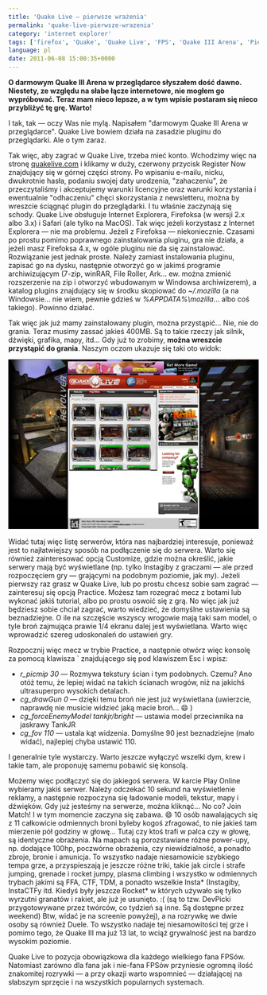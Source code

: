 ```yaml
---
title: 'Quake Live — pierwsze wrażenia'
permalink: 'quake-live-pierwsze-wrazenia'
category: 'internet explorer'
tags: ['firefox', 'Quake', 'Quake Live', 'FPS', 'Quake III Arena', 'Pierwsze kroki']
language: pl
date: 2011-06-08 15:00:35+0000
---
```


**O darmowym Quake III Arena w przeglądarce słyszałem dość dawno. Niestety, ze względu na słabe łącze internetowe, nie mogłem go wypróbować. Teraz mam nieco lepsze, a w tym wpisie postaram się nieco przybliżyć tę grę. Warto!**

I tak, tak — oczy Was nie mylą. Napisałem "darmowym Quake III Arena w przeglądarce". Quake Live bowiem działa na zasadzie pluginu do przeglądarki. Ale o tym zaraz.

Tak więc, aby zagrać w Quake Live, trzeba mieć konto. Wchodzimy więc na stronę [quakelive.com](http://quakelive.com/) i klikamy w duży, czerwony przycisk Register Now znajdujący się w górnej części strony. Po wpisaniu e-mailu, nicku, dwukrotnie hasła, podaniu swojej daty urodzenia, "zahaczeniu", że przeczytaliśmy i akceptujemy warunki licencyjne oraz warunki korzystania i ewentualnie "odhaczeniu" chęci skorzystania z newsletteru, można by wreszcie ściągnąć plugin do przeglądarki. I tu właśnie zaczynają się schody.
Quake Live obsługuje Internet Explorera, Firefoksa (w wersji 2.x albo 3.x) i Safari (ale tylko na MacOS). Tak więc jeżeli korzystasz z Internet Explorera — nie ma problemu. Jeżeli z Firefoksa — niekoniecznie. Czasami po prostu pomimo poprawnego zainstalowania pluginu, gra nie działa, a jeżeli masz Firefoksa 4.x, w ogóle pluginu nie da się zainstalować. Rozwiązanie jest jednak proste.
Należy zamiast instalowania pluginu, zapisać go na dysku, następnie otworzyć go w jakimś programie archiwizującym (7-zip, winRAR, File Roller, Ark... ew. można zmienić rozszerzenie na zip i otworzyć wbudowanym w Windowsa archiwizerem), a katalog plugins znajdujący się w środku skopiować do *~/.mozilla* (a na Windowsie... nie wiem, pewnie gdzieś w *%APPDATA%\mozilla*... albo coś takiego). Powinno działać.

Tak więc jak już mamy zainstalowany plugin, można przystąpić... Nie, nie do grania. Teraz musimy zassać jakieś 400MB. Są to takie rzeczy jak silnik, dźwięki, grafika, mapy, itd... Gdy już to zrobimy, **można wreszcie przystąpić do grania**. Naszym oczom ukazuje się taki oto widok:

[![Quake Live](/static/images/blog/2011-06-08-pl-quake-live-pierwsze-wrazenia-ql.jpeg)](/static/images/blog/2011-06-08-pl-quake-live-pierwsze-wrazenia-ql.jpeg)

Widać tutaj więc listę serwerów, która nas najbardziej interesuje, ponieważ jest to najłatwiejszy sposób na podłączenie się do serwera. Warto się również zainteresować opcją Customize, gdzie można określić, jakie serwery mają być wyświetlane (np. tylko Instagiby z graczami — ale przed rozpoczęciem gry — grającymi na podobnym poziomie, jak my). Jeżeli pierwszy raz grasz w Quake Live, lub po prostu chcesz sobie sam zagrać — zainteresuj się opcją Practice. Możesz tam rozegrać mecz z botami lub wykonać jakiś tutorial, albo po prostu oswoić się z grą. No więc jak już będziesz sobie chciał zagrać, warto wiedzieć, że domyślne ustawienia są beznadziejne. O ile na szczęście wszyscy wrogowie mają taki sam model, o tyle broń zajmująca prawie 1/4 ekranu dalej jest wyświetlana. Warto więc wprowadzić szereg udoskonaleń do ustawień gry.

Rozpocznij więc mecz w trybie Practice, a następnie otwórz więc konsolę za pomocą klawisza \` znajdującego się pod klawiszem Esc i wpisz:

- *r_picmip 30* — Rozmywa tekstury ścian i tym podobnych. Czemu? Ano otóż temu, że lepiej widać na takich ścianach wrogów, niż na jakichś ultrasuperpro wysokich detalach.
- *cg_drawGun 0* — dzięki temu broń nie jest już wyświetlana (uwierzcie, naprawdę nie musicie widzieć jaką macie broń... 😄 )
- *cg_forceEnemyModel tankjr/bright* — ustawia model przeciwnika na jaskrawy TankJR
- *cg_fov 110* — ustala kąt widzenia. Domyślne 90 jest beznadziejne (mało widać), najlepiej chyba ustawić 110.

I generalnie tyle wystarczy. Warto jeszcze wyłączyć wszelki dym, krew i takie tam, ale proponuję samemu pobawić się konsolą.

Możemy więc podłączyć się do jakiegoś serwera. W karcie Play Online wybieramy jakiś serwer. Należy odczekać 10 sekund na wyświetlenie reklamy, a następnie rozpoczyna się ładowanie modeli, tekstur, mapy i dźwięków. Gdy już jesteśmy na serwerze, można kliknąć... No co? Join Match!
I w tym momencie zaczyna się zabawa. 😄 10 osób nawalających się z 11 całkowicie odmiennych broni byleby kogoś zfragować, to nie jakieś tam mierzenie pół godziny w głowę... Tutaj czy ktoś trafi w palca czy w głowę, są identyczne obrażenia. Na mapach są porozstawiane różne power-upy, np. dodające 100hp, poczwórne obrażenia, czy niewidzialność, a ponadto zbroje, bronie i amunicja. To wszystko nadaje niesamowicie szybkiego tempa grze, a przyspieszają je jeszcze różne triki, takie jak circle i strafe jumping, grenade i rocket jumpy, plasma climbing i wszystko w odmiennych trybach jakimi są FFA, CTF, TDM, a ponadto wszelkie Insta\* (Instagiby, InstaCTFy itd. Kiedyś były jeszcze Rocket\* w których używało się tylko wyrzutni granatów i rakiet, ale już je usunięto. :( (są to tzw. DevPicki przygotowywane przez twórców, co tydzień są inne. Są dostępne przez weekend) Btw, widać je na screenie powyżej), a na rozrywkę we dwie osoby są również Duele. To wszystko nadaje tej niesamowitości tej grze i pomimo tego, że Quake III ma już 13 lat, to wciąż grywalność jest na bardzo wysokim poziomie.

Quake Live to pozycja obowiązkowa dla każdego wielkiego fana FPSów. Natomiast zarówno dla fana jak i nie-fana FPSów przyniesie ogromną ilość znakomitej rozrywki — a przy okazji warto wspomnieć — działającej na słabszym sprzęcie i na wszystkich popularnych systemach.
